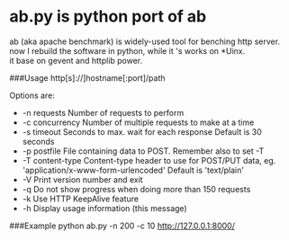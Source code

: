 ab.py is python port of ab
===================

ab (aka apache benchmark) is widely-used tool for benching http server.<br/>
now I rebuild the software in python, while it 's works on *Uinx.<br/>
it base on gevent and httplib power.



###Usage
http[s]://]hostname[:port]/path

Options are:

-    -n requests     Number of requests to perform
-    -c concurrency  Number of multiple requests to make at a time
-    -s timeout      Seconds to max. wait for each response Default is 30 seconds
-    -p postfile     File containing data to POST. Remember also to set -T
-    -T content-type Content-type header to use for POST/PUT data, eg. 'application/x-www-form-urlencoded' Default is 'text/plain'
-    -V              Print version number and exit
-    -q              Do not show progress when doing more than 150 requests
-    -k              Use HTTP KeepAlive feature
-    -h              Display usage information (this message)

###Example
python ab.py -n 200 -c 10  http://127.0.0.1:8000/
